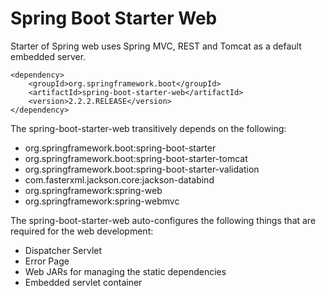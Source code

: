 # Spring Boot Starter Web

Starter of Spring web uses Spring MVC, REST and Tomcat as a default embedded server.

```markup
<dependency>  
    <groupId>org.springframework.boot</groupId>  
    <artifactId>spring-boot-starter-web</artifactId>  
    <version>2.2.2.RELEASE</version>  
</dependency>  
```

 The spring-boot-starter-web transitively depends on the following:

* org.springframework.boot:spring-boot-starter
* org.springframework.boot:spring-boot-starter-tomcat
* org.springframework.boot:spring-boot-starter-validation
* com.fasterxml.jackson.core:jackson-databind
* org.springframework:spring-web
* org.springframework:spring-webmvc

The spring-boot-starter-web auto-configures the following things that are required for the web development:

* Dispatcher Servlet
* Error Page
* Web JARs for managing the static dependencies
* Embedded servlet container

